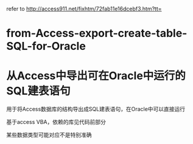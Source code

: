 refer to http://access911.net/fixhtm/72fab11e16dcebf3.htm?tt=

# from-Access-export-create-table-SQL-for-Oracle




# 从Access中导出可在Oracle中运行的SQL建表语句
用于将Access数据库的结构导出成SQL建表语句，在Oracle中可以直接运行

基于access VBA，依赖的库见代码前部分

某些数据类型可能对应不是特别准确
